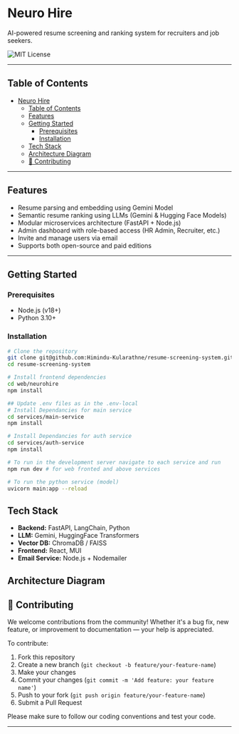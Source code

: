 # Neuro Hire

AI-powered resume screening and ranking system for recruiters and job seekers.

![MIT License](https://img.shields.io/badge/license-MIT-green)

---

## Table of Contents

- [Neuro Hire](#neuro-hire)
  - [Table of Contents](#table-of-contents)
  - [Features](#features)
  - [Getting Started](#getting-started)
    - [Prerequisites](#prerequisites)
    - [Installation](#installation)
  - [Tech Stack](#tech-stack)
  - [Architecture Diagram](#architecture-diagram)
  - [🤝 Contributing](#-contributing)

---

## Features

- Resume parsing and embedding using Gemini Model
- Semantic resume ranking using LLMs (Gemini & Hugging Face Models)
- Modular microservices architecture (FastAPI + Node.js)
- Admin dashboard with role-based access (HR Admin, Recruiter, etc.)
- Invite and manage users via email
- Supports both open-source and paid editions

---

## Getting Started

### Prerequisites

- Node.js (v18+)
- Python 3.10+

### Installation

```bash
# Clone the repository
git clone git@github.com:Himindu-Kularathne/resume-screening-system.git
cd resume-screening-system

# Install frontend dependencies
cd web/neurohire
npm install 

## Update .env files as in the .env-local
# Install Dependancies for main service
cd services/main-service
npm install

# Install Dependancies for auth service 
cd services/auth-service
npm install

# To run in the development server navigate to each service and run
npm run dev # for web fronted and above services

# To run the python service (model)
uvicorn main:app --reload
```

## Tech Stack

- **Backend:** FastAPI, LangChain, Python
- **LLM:** Gemini, HuggingFace Transformers
- **Vector DB:** ChromaDB / FAISS
- **Frontend:** React, MUI
- **Email Service:** Node.js + Nodemailer

## Architecture Diagram

## 🤝 Contributing

We welcome contributions from the community! Whether it's a bug fix, new feature, or improvement to documentation — your help is appreciated.

To contribute:

1. Fork this repository
2. Create a new branch (`git checkout -b feature/your-feature-name`)
3. Make your changes
4. Commit your changes (`git commit -m 'Add feature: your feature name'`)
5. Push to your fork (`git push origin feature/your-feature-name`)
6. Submit a Pull Request

Please make sure to follow our coding conventions and test your code.

---
